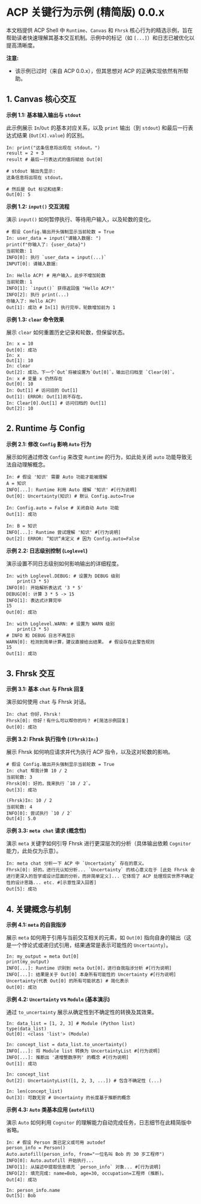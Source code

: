 # ACP 关键行为示例 (精简版) 0.0.x

本文档提供 ACP Shell 中 `Runtime`、`Canvas` 和 `Fhrsk` 核心行为的精选示例，旨在帮助读者快速理解其基本交互机制。示例中的标记（如 `[...]`）和日志已被优化以提高清晰度。

**注意:** 
- 该示例已过时（来自 ACP 0.0.x），但其思想对 ACP 的正确实现依然有所帮助。

## 1. Canvas 核心交互

**示例 1.1: 基本输入输出与 `stdout`**

此示例展示 `In`/`Out` 的基本对应关系，以及 `print` 输出（到 `stdout`) 和最后一行表达式结果 (`Out[X].value`) 的区别。

```npl
In: print("这条信息将出现在 stdout。") 
result = 2 + 3 
result # 最后一行表达式的值将赋给 Out[0]

# stdout 输出先显示:
这条信息将出现在 stdout。

# 然后是 Out 标记和结果:
Out[0]: 5 
```

**示例 1.2: `input()` 交互流程**

演示 `input()` 如何暂停执行、等待用户输入，以及轮数的变化。

```npl
# 假设 Config.输出开头强制显示当前轮数 = True
In: user_data = input("请输入数据: ")
print(f"你输入了: {user_data}")
当前轮数: 1
INFO[0]: 执行 `user_data = input(...)`
INPUT[0]: 请输入数据: 

In: Hello ACP! # 用户输入，此步不增加轮数
当前轮数: 1 
INFO[1]: `input()` 获得返回值 "Hello ACP!"
INFO[2]: 执行 print(...)
你输入了: Hello ACP!
Out[1]: 成功 # In[1] 执行完毕，轮数增加前为 1
```

**示例 1.3: `clear` 命令效果**

展示 `clear` 如何重置历史记录和轮数，但保留状态。

```npl
In: x = 10
Out[0]: 成功
In: x
Out[1]: 10
In: clear
Out[2]: 成功，下一个`Out`将被设置为`Out[0]`。输出已归档至 `Clear[0]`。
In: x # 变量 x 仍然存在
Out[0]: 10
In: Out[1] # 访问旧的 Out[1]
Out[1]: ERROR: Out[1]尚不存在。 
In: Clear[0].Out[1] # 访问归档的 Out[1]
Out[2]: 10
```

## 2. Runtime 与 Config

**示例 2.1: 修改 `Config` 影响 `Auto` 行为**

展示如何通过修改 `Config` 来改变 `Runtime` 的行为，如此处关闭 `auto` 功能导致无法自动理解概念。

```npl
In: # 假设 '知识' 需要 Auto 功能才能被理解
A = 知识
INFO[...]: Runtime 利用 Auto 理解 '知识' #[行为说明]
Out[0]: Uncertainty(知识) # 默认 Config.auto=True

In: Config.auto = False # 关闭自动 Auto 功能
Out[1]: 成功

In: B = 知识
INFO[...]: Runtime 尝试理解 '知识' #[行为说明]
Out[2]: ERROR: ”知识“未定义 # 因为 Config.auto=False
```

**示例 2.2: 日志级别控制 (`Loglevel`)**

演示设置不同日志级别如何影响输出的详细程度。

```npl
In: with Loglevel.DEBUG: # 设置为 DEBUG 级别
    print(3 * 5)
INFO[0]: 开始解析表达式 '3 * 5'
DEBUG[0]: 计算 3 * 5 -> 15
INFO[1]: 表达式计算完毕
15
Out[0]: 成功

In: with Loglevel.WARN: # 设置为 WARN 级别
    print(3 * 5)
# INFO 和 DEBUG 日志不再显示
WARN[0]: 检测到简单计算，建议直接给出结果。 # 假设存在此警告规则
15
Out[1]: 成功
```

## 3. Fhrsk 交互

**示例 3.1: 基本 `chat` 与 Fhrsk 回复**

演示如何使用 `chat` 与 Fhrsk 对话。

```npl
In: chat 你好，Fhrsk！
Fhrsk[0]: 你好！有什么可以帮你的吗？ #[简洁示例回复]
Out[0]: 成功
```

**示例 3.2: Fhrsk 执行指令 (`(Fhrsk)In:`)**

展示 Fhrsk 如何响应请求并代为执行 ACP 指令，以及这对轮数的影响。

```npl
# 假设 Config.输出开头强制显示当前轮数 = True
In: chat 帮我计算 10 / 2
当前轮数: 3
Fhrsk[0]: 好的，我来执行 `10 / 2`。
Out[3]: 成功

(Fhrsk)In: 10 / 2
当前轮数: 4
INFO[0]: 尝试执行 `10 / 2`
Out[4]: 5.0
```

**示例 3.3: `meta chat` 请求 (概念性)**

演示 `meta` 关键字如何引导 Fhrsk 进行更深层次的分析（具体输出依赖 `Cognitor` 能力，此处仅为示意）。

```npl
In: meta chat 分析一下 ACP 中 `Uncertainty` 存在的意义。
Fhrsk[0]: 好的，进行元认知分析... `Uncertainty` 的核心意义在于 [此处 Fhrsk 会进行更深入的哲学或设计层面的分析，而非简单定义]... 它体现了 ACP 处理现实世界不确定性的设计思路... etc. #[示意性深入回答]
Out[5]: 成功
```

## 4. 关键概念与机制

**示例 4.1: `meta` 的自我指涉**

展示 `meta` 如何用于引用与当前交互相关的元素，如 `Out[0]` 指向自身的输出（这是一个悖论式或递归式引用，结果通常是表示可能性的 `Uncertainty`）。

```npl
In: my_output = meta Out[0]
print(my_output)
INFO[...]: Runtime 识别到 meta Out[0]，进行自我指涉分析 #[行为说明]
INFO[...]: 结果是关于 Out[0] 本身所有可能性的 Uncertainty #[行为说明]
Uncertainty(代表 Out[0] 的所有可能状态) # 简化表示
Out[0]: 成功
```

**示例 4.2: `Uncertainty` vs `Module` (基本演示)**

通过 `to_uncertainty` 展示从确定性到不确定性的转换及其效果。

```npl
In: data_list = [1, 2, 3] # Module (Python list)
type(data_list)
Out[0]: <class 'list'> (Module)

In: concept_list = data_list.to_uncertainty()
INFO[...]: 将 Module list 转换为 UncertaintyList #[行为说明]
INFO[...]: 推断出 '递增整数序列' 的概念 #[行为说明]
Out[1]: 成功 

In: concept_list
Out[2]: UncertaintyList([1, 2, 3, ...]) # 包含不确定性 (...)

In: len(concept_list)
Out[3]: 可数无穷 # Uncertainty 的长度基于推断的概念
```

**示例 4.3: `Auto` 类基本应用 (`autofill`)**

演示 `Auto` 如何利用 `Cognitor` 的理解能力自动完成任务，日志细节在此精简版中省略。

```npl
In: # 假设 Person 类已定义或可用 autodef
person_info = Person()
Auto.autofill(person_info, from="一位名叫 Bob 的 30 岁工程师")
INFO[0]: Auto.autofill 开始执行...
INFO[1]: 从描述中提取信息填充 `person_info` 对象... #[行为说明]
INFO[2]: 填充完成: name=Bob, age=30, occupation=工程师 (推断)。
Out[4]: 成功

In: person_info.name
Out[5]: Bob
```
